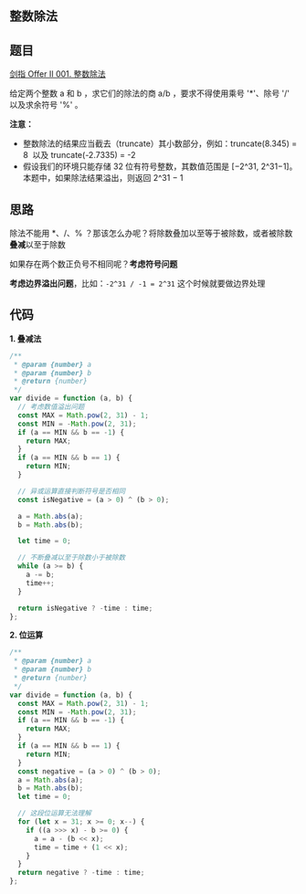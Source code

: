 ## 整数除法
## 题目

[剑指 Offer II 001. 整数除法](https://leetcode-cn.com/problems/xoh6Oh/)

给定两个整数 a 和 b ，求它们的除法的商 a/b ，要求不得使用乘号 '\*'、除号 '/' 以及求余符号 '%' 。

**注意：**

- 整数除法的结果应当截去（truncate）其小数部分，例如：truncate(8.345) = 8  以及 truncate(-2.7335) = -2
- 假设我们的环境只能存储 32 位有符号整数，其数值范围是 [−2^31, 2^31−1]。本题中，如果除法结果溢出，则返回 2^31 − 1

## 思路

除法不能用 \*、/、% ？那该怎么办呢？将除数叠加以至等于被除数，或者被除数**叠减**以至于除数

如果存在两个数正负号不相同呢？**考虑符号问题**

**考虑边界溢出问题**，比如：`-2^31 / -1 = 2^31` 这个时候就要做边界处理

## 代码

**1. 叠减法**

```js
/**
 * @param {number} a
 * @param {number} b
 * @return {number}
 */
var divide = function (a, b) {
  // 考虑数值溢出问题
  const MAX = Math.pow(2, 31) - 1;
  const MIN = -Math.pow(2, 31);
  if (a == MIN && b == -1) {
    return MAX;
  }
  if (a == MIN && b == 1) {
    return MIN;
  }

  // 异或运算直接判断符号是否相同
  const isNegative = (a > 0) ^ (b > 0);

  a = Math.abs(a);
  b = Math.abs(b);

  let time = 0;

  // 不断叠减以至于除数小于被除数
  while (a >= b) {
    a -= b;
    time++;
  }

  return isNegative ? -time : time;
};
```

**2. 位运算**

```js
/**
 * @param {number} a
 * @param {number} b
 * @return {number}
 */
var divide = function (a, b) {
  const MAX = Math.pow(2, 31) - 1;
  const MIN = -Math.pow(2, 31);
  if (a == MIN && b == -1) {
    return MAX;
  }
  if (a == MIN && b == 1) {
    return MIN;
  }
  const negative = (a > 0) ^ (b > 0);
  a = Math.abs(a);
  b = Math.abs(b);
  let time = 0;

  // 这段位运算无法理解
  for (let x = 31; x >= 0; x--) {
    if ((a >>> x) - b >= 0) {
      a = a - (b << x);
      time = time + (1 << x);
    }
  }
  return negative ? -time : time;
};
```
